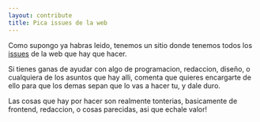 ```yaml
---
layout: contribute
title: Pica issues de la web
---
```


Como supongo ya habras leido, tenemos un sitio donde tenemos todos los
[issues][] de la web que hay que hacer.

Si tienes ganas de ayudar con algo de programacion, redaccion, diseño,
o cualquiera de los asuntos que hay alli, comenta que quieres encargarte de
ello para que los demas sepan que lo vas a hacer tu, y dale duro.

Las cosas que hay por hacer son realmente tonterias, basicamente de frontend,
redaccion, o cosas parecidas, asi que echale valor!

[issues]: https://github.com/joakin/animalcoders/issues/

